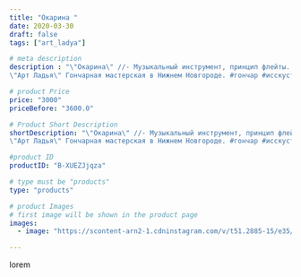 ```yaml
---
title: "Окарина "
date: 2020-03-30
draft: false
tags: ["art_ladya"]

# meta description
description : "\"Окарина\" //- Музыкальный инструмент, принцип флейты.
\"Арт Ладья\" Гончарная мастерская в Нижнем Новгороде. #гончар #исскуство #бублик #potter #керамикадляин"

# product Price
price: "3000"
priceBefore: "3600.0"

# Product Short Description
shortDescription: "\"Окарина\" //- Музыкальный инструмент, принцип флейты.
\"Арт Ладья\" Гончарная мастерская в Нижнем Новгороде. #гончар #исскуство #бублик #potter #керамикадляинтерьера #керамикаручнаяработа #гончарнаямастерская #керамиканазаказ #handmade #okarina #керамика #эксклюзивнаякерамика #music #ceramicart #claygoods #музыка #earthenware #ceramic #design #окарина #ocarina #flute #ceramicart #керамическаяфлейта #флейта #clay #авторскаякерамика"

#product ID
productID: "B-XUEZJjqza"

# type must be "products"
type: "products"

# product Images
# first image will be shown in the product page
images:
  - image: "https://scontent-arn2-1.cdninstagram.com/v/t51.2885-15/e35/91182951_249267249448527_2600369824687318133_n.jpg?se=7&tp=1&_nc_ht=scontent-arn2-1.cdninstagram.com&_nc_cat=103&_nc_ohc=DghL7osG69UAX-RTO7m&ccb=7-4&oh=7f01ce6deb634ae3f67698500a049b71&oe=6083AF01&_nc_sid=86f79a&ig_cache_key=MjI3NjM3NjM5OTQ3MTA5NTAwMg%3D%3D.2-ccb7-4"

---
```

lorem
